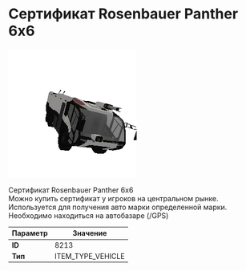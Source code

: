 # Сертификат Rosenbauer Panther 6x6

![Item Image](../img/8213.webp?raw=true)

Сертификат Rosenbauer Panther 6x6<br>Можно купить сертификат у игроков на центральном рынке.<br>Используется для получения авто марки определенной марки.<br>Необходимо находиться на автобазаре (/GPS)


| Параметр | Значение |
|----------|----------|
| **ID** | 8213 |
| **Тип** | ITEM_TYPE_VEHICLE |

